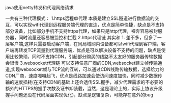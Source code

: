 java使用netty转发和代理网络请求

一共有三种代理模式：
1.https远程单代理
本质是建立SSL隧道进行数据流的交互，可以实现wifi代理到远程服务端代理的直连，优点是简单快捷，缺点是不支持部分设备，比如部分手机不支持https代理，如果只是http代理，裸奔容易被封服务器，同时流量还容易被监控和拦截
2.https代理链
其实和 1. 差不多，但多了一层客户端,这样只需要启动客户端，在同局域网内设备都可以wifi代理到客户端，客户端再转发TCP流量到代理服务端，优点是可以解决设备不支持的问题，缺点是使用比较繁琐，同时不支持CDN，引起部分购买的线路不太友好的服务器传输数据会很慢
3.websocket代理链
可以支持任意厂商的CDN,websocket建立帧传输通道,实现websocket帧与TCP流的互转，可以通过CDN线路传输数据，选择给力的CDN厂商，速度嘎嘎起飞，优点是线路加速会使访问速度加快，同时减少数据传输的速度损耗(在支持CDN的基础上还会透传SSL握手，减少代理需求的不必要的额外的HTTPS的握手次数及证书卸装载，当然，这是理论上的，实际上协议升级握手问题还没在代码层面实现优化)，缺点是逻辑复杂，可能存在意外的bug
